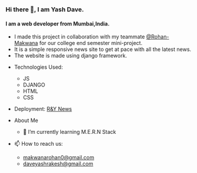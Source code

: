 ### Hi there 👋, I am Yash Dave.
#### I am a web developer from Mumbai,India.
* I made this project in collaboration with my teammate [@Rohan-Makwana](https://github.com/RM6501/) for our college end semester mini-project.
* It is a simple responsive news site to get at pace with all the latest news.
* The website is made using django framework.

- Technologies Used: 
   - JS 
   - DJANGO 
   - HTML 
   - CSS
- Deployment:  [R&Y News](https://r-y-news-ucoe.herokuapp.com/)
- About Me
  - 🌱 I’m currently learning M.E.R.N Stack 
  
 - 📫 How to reach us:
   -  makwanarohan0@gmail.com 
   -  daveyashrakesh@gmail.com





